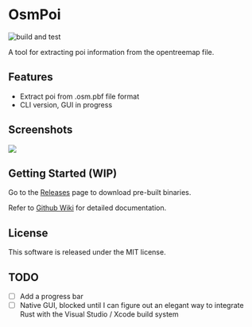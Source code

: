 # OsmPoi

![build and test](https://github.com/xubaiw/osmpoi/workflows/build%20and%20test/badge.svg)

A tool for extracting poi information from the opentreemap file.

## Features

- Extract poi from .osm.pbf file format
- CLI version, GUI in progress

## Screenshots

<picture>
<source 
srcset="https://github.com/xubaiw/osmpoi/blob/main/images/screenshot-mac-dark.png?raw=true"
media="(prefers-color-scheme: dark)"
/>
<source
srcset="https://github.com/xubaiw/osmpoi/blob/main/images/screenshot-mac.png?raw=true"
media="(prefers-color-scheme: light)"
/>
<img src="https://github.com/xubaiw/osmpoi/blob/main/images/screenshot-mac.png?raw=true" loading="lazy" />
</picture>

## Getting Started (WIP)

Go to the [Releases](https://github.com/xubaiw/osmpoi/releases) page to download pre-built binaries.

Refer to [Github Wiki](https://github.com/xubaiw/osmpoi/wiki) for detailed documentation.

## License

This software is released under the MIT license.

## TODO
- [ ] Add a progress bar
- [ ] Native GUI, blocked until I can figure out an elegant way to integrate Rust with the Visual Studio / Xcode build system
